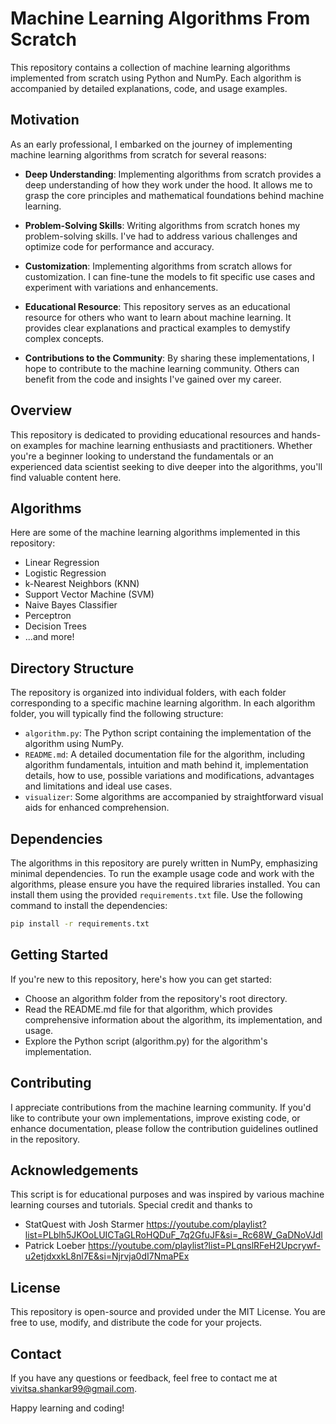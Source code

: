 # Machine Learning Algorithms From Scratch

This repository contains a collection of machine learning algorithms implemented from scratch using Python and NumPy. Each algorithm is accompanied by detailed explanations, code, and usage examples.

## Motivation

As an early professional, I embarked on the journey of implementing machine learning algorithms from scratch for several reasons:

- **Deep Understanding**: Implementing algorithms from scratch provides a deep understanding of how they work under the hood. It allows me to grasp the core principles and mathematical foundations behind machine learning.

- **Problem-Solving Skills**: Writing algorithms from scratch hones my problem-solving skills. I've had to address various challenges and optimize code for performance and accuracy.

- **Customization**: Implementing algorithms from scratch allows for customization. I can fine-tune the models to fit specific use cases and experiment with variations and enhancements.

- **Educational Resource**: This repository serves as an educational resource for others who want to learn about machine learning. It provides clear explanations and practical examples to demystify complex concepts.

- **Contributions to the Community**: By sharing these implementations, I hope to contribute to the machine learning community. Others can benefit from the code and insights I've gained over my career.

## Overview

This repository is dedicated to providing educational resources and hands-on examples for machine learning enthusiasts and practitioners. Whether you're a beginner looking to understand the fundamentals or an experienced data scientist seeking to dive deeper into the algorithms, you'll find valuable content here.

## Algorithms

Here are some of the machine learning algorithms implemented in this repository:

- Linear Regression
- Logistic Regression
- k-Nearest Neighbors (KNN)
- Support Vector Machine (SVM)
- Naive Bayes Classifier
- Perceptron
- Decision Trees
- ...and more!

## Directory Structure

The repository is organized into individual folders, with each folder corresponding to a specific machine learning algorithm. In each algorithm folder, you will typically find the following structure:

- `algorithm.py`: The Python script containing the implementation of the algorithm using NumPy.
- `README.md`: A detailed documentation file for the algorithm, including algorithm fundamentals, intuition and math behind it, implementation details, how to use, possible variations and modifications, advantages and limitations and ideal use cases.
- `visualizer`: Some algorithms are accompanied by straightforward visual aids for enhanced comprehension.


## Dependencies

The algorithms in this repository are purely written in NumPy, emphasizing minimal dependencies. To run the example usage code and work with the algorithms, please ensure you have the required libraries installed. You can install them using the provided `requirements.txt` file. Use the following command to install the dependencies:

```bash
pip install -r requirements.txt
```

## Getting Started

If you're new to this repository, here's how you can get started:

* Choose an algorithm folder from the repository's root directory.
* Read the README.md file for that algorithm, which provides comprehensive information about the algorithm, its implementation, and usage.
* Explore the Python script (algorithm.py) for the algorithm's implementation.

## Contributing

I appreciate contributions from the machine learning community. If you'd like to contribute your own implementations, improve existing code, or enhance documentation, please follow the contribution guidelines outlined in the repository.

## Acknowledgements

This script is for educational purposes and was inspired by various machine learning courses and tutorials.
Special credit and thanks to 
* StatQuest with Josh Starmer https://youtube.com/playlist?list=PLblh5JKOoLUICTaGLRoHQDuF_7q2GfuJF&si=_Rc68W_GaDNoVJdl 
* Patrick Loeber https://youtube.com/playlist?list=PLqnslRFeH2Upcrywf-u2etjdxxkL8nl7E&si=Njrvja0dI7NmaPEx 

## License
This repository is open-source and provided under the MIT License. You are free to use, modify, and distribute the code for your projects.

## Contact
If you have any questions or feedback, feel free to contact me at vivitsa.shankar99@gmail.com. 

Happy learning and coding!